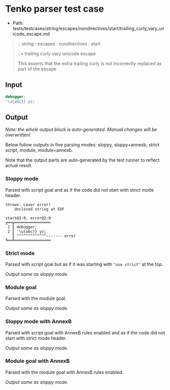 # Tenko parser test case

- Path: tests/testcases/string/escapes/nondirectives/start/trailing_curly_vary_unicode_escape.md

> :: string : escapes : nondirectives : start
>
> ::> trailing curly vary unicode escape
>
> This asserts that the extra trailing curly is not incorrectly replaced as part of the escape

## Input

`````js
debugger;
'\u{abc}} yz;
`````

## Output

_Note: the whole output block is auto-generated. Manual changes will be overwritten!_

Below follow outputs in five parsing modes: sloppy, sloppy+annexb, strict script, module, module+annexb.

Note that the output parts are auto-generated by the test runner to reflect actual result.

### Sloppy mode

Parsed with script goal and as if the code did not start with strict mode header.

`````
throws: Lexer error!
    Unclosed string at EOF

start@1:0, error@2:0
╔══╦════════════════
 1 ║ debugger;
 2 ║ '\u{abc}} yz;
   ║ ^^^^^^^^^^^^^------- error
╚══╩════════════════

`````

### Strict mode

Parsed with script goal but as if it was starting with `"use strict"` at the top.

_Output same as sloppy mode._

### Module goal

Parsed with the module goal.

_Output same as sloppy mode._

### Sloppy mode with AnnexB

Parsed with script goal with AnnexB rules enabled and as if the code did not start with strict mode header.

_Output same as sloppy mode._

### Module goal with AnnexB

Parsed with the module goal with AnnexB rules enabled.

_Output same as sloppy mode._
